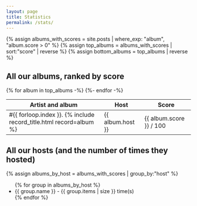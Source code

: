 ```yaml
---
layout: page
title: Statistics
permalink: /stats/
---
```


{% assign albums_with_scores = site.posts | where_exp: "album", "album.score > 0" %}
{% assign top_albums = albums_with_scores | sort:"score" | reverse %}
{% assign bottom_albums = top_albums | reverse %}

## All our albums, ranked by score
<table>
    <thead>
        <tr>
            <th>Artist and album</th>
            <th>Host</th>
            <th>Score</th>
        </tr>
    </thead>
    <tbody>
        {% for album in top_albums -%}
            <tr>
                <td>#{{ forloop.index }}. {% include record_title.html record=album %}</td>
                <td>{{ album.host }}</td>
                <td>{{ album.score }} / 100</td>
            </tr>
        {%- endfor -%}
    </tbody>
</table>

## All our hosts (and the number of times they hosted)
{% assign albums_by_host = albums_with_scores | group_by:"host" %}
<article class="post">
    <ul>
    {% for group in albums_by_host %}
        <li> {{ group.name }} - {{ group.items | size }} time(s)</li>
    {% endfor %}
    </ul>
</article>